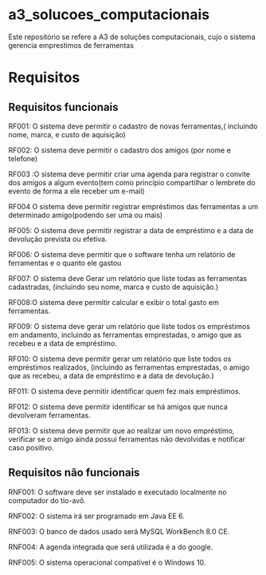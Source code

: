 # a3_solucoes_computacionais
Este repositório se refere a A3 de soluções computacionais, cujo o sistema gerencia emprestimos de ferramentas
# Requisitos
## Requisitos funcionais

RF001: O sistema deve permitir o cadastro de novas ferramentas,( incluindo nome, marca,  e custo de aquisição)

RF002: O sistema deve permitir o cadastro dos amigos (por nome e
telefone)

RF003 :O sistema deve permitir criar uma agenda para registrar o convite dos amigos a algum evento(tem como princípio compartilhar o lembrete do evento de forma a ele receber um e-mail)

RF004 O sistema deve permitir registrar empréstimos das ferramentas a um determinado amigo(podendo ser uma ou mais) 

RF005: O sistema deve permitir registrar a data de empréstimo e a data de devolução prevista ou efetiva.

RF006: O sistema deve permitir que o software tenha um relatório de ferramentas e o quanto ele gastou

RF007: O sistema deve Gerar um relatório que liste todas as ferramentas cadastradas, (incluindo seu nome, marca e custo de aquisição.)

RF008:O sistema deve permitir calcular e exibir o total gasto em ferramentas.

RF009: O sistema deve gerar um relatório que liste todos os empréstimos em andamento, incluindo as ferramentas emprestadas, o amigo que as recebeu e a data de empréstimo.

RF010: O sistema deve permitir gerar um relatório que liste todos os empréstimos realizados, (incluindo as ferramentas emprestadas, o amigo que as recebeu, a data de empréstimo e a data de devolução.)

RF011: O sistema deve permitir identificar quem fez mais empréstimos.

RF012: O sistema deve permitir identificar se há amigos que nunca devolveram ferramentas.

RF013: O sistema deve permitir que ao realizar um novo empréstimo, verificar se o amigo ainda possui ferramentas não devolvidas e notificar caso positivo.

## Requisitos não funcionais

RNF001: O software deve ser instalado e executado localmente no computador do tio-avô.

RNF002: O sistema irá ser programado em Java EE 6.

RNF003: O banco de dados usado será MySQL WorkBench 8.0 CE.

RNF004: A agenda integrada que será utilizada é a do google.

RNF005: O sistema operacional compatível é o Windows 10.


